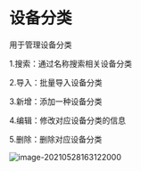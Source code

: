# 设备分类

用于管理设备分类

1.搜索：通过名称搜索相关设备分类

2.导入：批量导入设备分类

3.新增：添加一种设备分类

4.编辑：修改对应设备分类的信息

5.删除：删除对应设备分类

![image-20210528163122000](https://cdn.jsdelivr.net/gh/wsdmh/PicGo/img/20210528163124.png)

